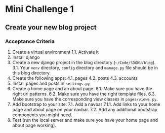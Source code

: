 # Mini Challenge 1

## Create your new blog project

### Acceptance Criteria
1. Create a virtual environment
1.1. Activate it
2. Install django
3. Create a new django project in the blog directory (`~/Code/SDGKU/blog`).
3.1. Your `venv` directory, `config` directory and `manage.py` file should be in this blog directory.
4. Create the following apps:
4.1. pages
4.2. posts
4.3. accounts
5. Install pages and posts in `settings.py`
6. Create a home page and an about page.
6.1. Make sure you have the right url patterns.
6.2. Make sure you have the right template files.
6.3. Make sure you have the corresponding view classes in `pages/views.py`.
7. Add bootstrap to your site.
7.1. Add a navbar
7.1.1. Add links to your home page and about page on your navbar.
7.2. Add any additional bootstrap components you might need.
8. Test (run the local server and make sure you have your home page and about page working).

